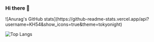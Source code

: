 ### Hi there 👋

<div algin="center">
![Anurag's GitHub stats](https://github-readme-stats.vercel.app/api?username=KH54&show_icons=true&theme=tokyonight)

![Top Langs](https://github-readme-stats.vercel.app/api/top-langs/?username=KH54&layout=compact&theme=tokyonight)

</div>

<!--
**KH54/KH54** is a ✨ _special_ ✨ repository because its `README.md` (this file) appears on your GitHub profile.

Here are some ideas to get you started:

- 🔭 I’m currently working on ...
- 🌱 I’m currently learning ...
- 👯 I’m looking to collaborate on ...
- 🤔 I’m looking for help with ...
- 💬 Ask me about ...
- 📫 How to reach me: ...
- 😄 Pronouns: ...
- ⚡ Fun fact: ...

-->
